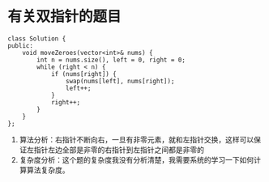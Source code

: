 # 有关双指针的题目
````
class Solution {
public:
    void moveZeroes(vector<int>& nums) {
        int n = nums.size(), left = 0, right = 0;
        while (right < n) {
            if (nums[right]) {
                swap(nums[left], nums[right]);
                left++;
            }
            right++;
        }
    }
};
````



1. 算法分析：右指针不断向右，一旦有非零元素，就和左指针交换，这样可以保证左指针左边全部是非零的右指针到左指针之间都是非零的
2. 复杂度分析：这个题的复杂度我没有分析清楚，我需要系统的学习一下如何计算算法复杂度。
   
